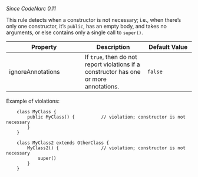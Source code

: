 *Since CodeNarc 0.11*

This rule detects when a constructor is not necessary; i.e., when
there’s only one constructor, it’s `public`, has an empty body, and
takes no arguments, or else contains only a single call to `super()`.

<table>
<colgroup>
<col style="width: 40%" />
<col style="width: 33%" />
<col style="width: 25%" />
</colgroup>
<thead>
<tr>
<th>Property</th>
<th>Description</th>
<th>Default Value</th>
</tr>
</thead>
<tbody>
<tr>
<td>ignoreAnnotations</td>
<td>If <code>true</code>, then do not report violations if a constructor
has one or more annotations.</td>
<td><code>false</code></td>
</tr>
</tbody>
</table>

Example of violations:

        class MyClass {
            public MyClass() {          // violation; constructor is not necessary
            }
        }

        class MyClass2 extends OtherClass {
            MyClass2() {                // violation; constructor is not necessary
                super()
            }
        }
